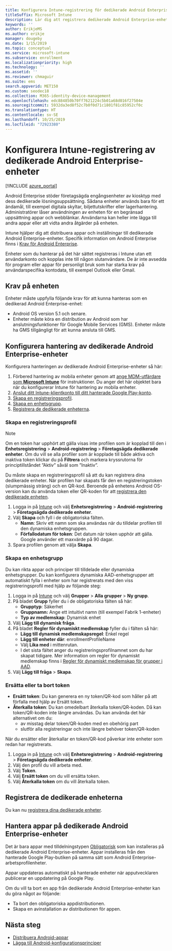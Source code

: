 ```yaml
---
title: Konfigurera Intune-registrering för dedikerade Android Enterprise-enheter
titleSuffix: Microsoft Intune
description: Lär dig att registrera dedikerade Android Enterprise-enheter i Intune.
keywords: ''
author: ErikjeMS
ms.author: erikje
manager: dougeby
ms.date: 1/15/2019
ms.topic: conceptual
ms.service: microsoft-intune
ms.subservice: enrollment
ms.localizationpriority: high
ms.technology: ''
ms.assetid: ''
ms.reviewer: chmaguir
ms.suite: ems
search.appverid: MET150
ms.custom: seodec18
ms.collection: M365-identity-device-management
ms.openlocfilehash: edc884850b70ff7621224c5b01a68d016f27504e
ms.sourcegitcommit: 5932da3ed8f52c7b0f0d71c1801f81c85952cf0c
ms.translationtype: HT
ms.contentlocale: sv-SE
ms.lasthandoff: 10/25/2019
ms.locfileid: "72923380"
---
```

# <a name="set-up-intune-enrollment-of-android-enterprise-dedicated-devices"></a>Konfigurera Intune-registrering av dedikerade Android Enterprise-enheter

[!INCLUDE [azure_portal](../includes/azure_portal.md)]

Android Enterprise stöder företagsägda engångsenheter av kiosktyp med dess dedikerade lösningsuppsättning. Sådana enheter används bara för ett ändamål, till exempel digitala skyltar, biljettutskrifter eller lagerhantering. Administratörer låser användningen av enheten för en begränsad uppsättning appar och webblänkar. Användarna kan heller inte lägga till andra appar eller att vidta andra åtgärder på enheten.

Intune hjälper dig att distribuera appar och inställningar till dedikerade Android Enterprise-enheter. Specifik information om Android Enterprise finns i [Krav för Android Enterprise](https://support.google.com/work/android/answer/6174145?hl=en&ref_topic=6151012).

Enheter som du hanterar på det här sättet registreras i Intune utan ett användarkonto och kopplas inte till någon slutanvändare. De är inte avsedda för program eller appar för personligt bruk som har starka krav på användarspecifika kontodata, till exempel Outlook eller Gmail.

## <a name="device-requirements"></a>Krav på enheten

Enheter måste uppfylla följande krav för att kunna hanteras som en dedikerad Android Enterprise-enhet:

- Android OS version 5.1 och senare.
- Enheter måste köra en distribution av Android som har anslutningsfunktioner för Google Mobile Services (GMS). Enheter måste ha GMS tillgängligt för att kunna ansluta till GMS.

## <a name="set-up-android-enterprise-dedicated-device-management"></a>Konfigurera hantering av dedikerade Android Enterprise-enheter

Konfigurera hanteringen av dedikerade Android Enterprise-enheter så här:

1. Förbered hantering av mobila enheter genom att [ange MDM-utfärdare som **Microsoft Intune**](../fundamentals/mdm-authority-set.md) för instruktioner. Du anger det här objektet bara när du konfigurerar Intune för hantering av mobila enheter.
2. [Anslut ditt Intune-klientkonto till ditt hanterade Google Play-konto](connect-intune-android-enterprise.md).
3. [Skapa en registreringsprofil](#create-an-enrollment-profile).
4. [Skapa en enhetsgrupp](#create-a-device-group).
5. [Registrera de dedikerade enheterna](#enroll-the-dedicated-devices).

### <a name="create-an-enrollment-profile"></a>Skapa en registreringsprofil

> [!NOTE]
> Om en token har upphört att gälla visas inte profilen som är kopplad till den i **Enhetsregistrering** > **Android-registrering** > **Företagsägda dedikerade enheter**. Om du vill se alla profiler som är kopplade till både aktiva och inaktiva token klickar du på **Filtrera** och markera kryssrutorna för principtillståndet ”Aktiv” såväl som ”Inaktiv”. 

Du måste skapa en registreringsprofil så att du kan registrera dina dedikerade enheter. När profilen har skapats får den en registreringstoken (slumpmässig sträng) och en QR-kod. Beroende på enhetens Android OS-version kan du använda token eller QR-koden för att [registrera den dedikerade enheten](#enroll-the-dedicated-devices).

1. Logga in på [Intune](https://go.microsoft.com/fwlink/?linkid=2090973) och välj **Enhetsregistrering** > **Android-registrering** > **Företagsägda dedikerade enheter**.
2. Välj **Skapa** och fyll i de obligatoriska fälten.
    - **Namn**: Skriv ett namn som ska användas när du tilldelar profilen till den dynamiska enhetsgruppen.
    - **Förfallodatum för token**: Det datum när token upphör att gälla. Google använder ett maxvärde på 90 dagar.
3. Spara profilen genom att välja **Skapa**.

### <a name="create-a-device-group"></a>Skapa en enhetsgrupp

Du kan rikta appar och principer till tilldelade eller dynamiska enhetsgrupper. Du kan konfigurera dynamiska AAD-enhetsgrupper att automatiskt fylla i enheter som har registrerats med den viss registreringsprofil med hjälp av följande steg:

1. Logga in på [Intune](https://go.microsoft.com/fwlink/?linkid=2090973) och välj **Grupper** > **Alla grupper** > **Ny grupp**.
2. På bladet **Grupp** fyller du i de obligatoriska fälten så här:
    - **Grupptyp**: Säkerhet
    - **Gruppnamn:** Ange ett intuitivt namn (till exempel Fabrik 1-enheter)
    - **Typ av medlemskap**: Dynamisk enhet
3. Välj **Lägg till dynamisk fråga**.
4. På bladet **Regler för dynamiskt medlemskap** fyller du i fälten så här:
    - **Lägg till dynamisk medlemskapsregel**: Enkel regel
    - **Lägg till enheter där**: enrollmentProfileName
    - Välj **Lika med** i mittenrutan.
    - I det sista fältet anger du registreringsprofilnamnet som du har skapat tidigare.
    Mer information om regler för dynamiskt medlemskap finns i [Regler för dynamiskt medlemskap för grupper i AAD](https://docs.microsoft.com/azure/active-directory/users-groups-roles/groups-dynamic-membership). 
5. Välj **Lägg till fråga** > **Skapa**.

### <a name="replace-or-remove-tokens"></a>Ersätta eller ta bort token

- **Ersätt token**: Du kan generera en ny token/QR-kod som håller på att förfalla med hjälp av Ersätt token.
- **Återkalla token**: Du kan omedelbart återkalla token/QR-koden. Då kan token/QR-koden inte längre användas. Du kan använda det här alternativet om du:
  - av misstag delar token/QR-koden med en obehörig part
  - slutför alla registreringar och inte längre behöver token/QR-koden

När du ersätter eller återkallar en token/QR-kod påverkar inte enheter som redan har registrerats.

1. Logga in på [Intune](https://go.microsoft.com/fwlink/?linkid=2090973) och välj **Enhetsregistrering** > **Android-registrering** > **Företagsägda dedikerade enheter**.
2. Välj den profil du vill arbeta med.
3. Välj **Token**.
4. Välj **Ersätt token** om du vill ersätta token.
5. Välj **Återkalla token** om du vill återkalla token.

## <a name="enroll-the-dedicated-devices"></a>Registrera de dedikerade enheterna

Du kan nu [registrera dina dedikerade enheter](android-dedicated-devices-fully-managed-enroll.md).

## <a name="managing-apps-on-android-enterprise-dedicated-devices"></a>Hantera appar på dedikerade Android Enterprise-enheter

Det är bara appar med tilldelningstypen [Obligatorisk](../apps/apps-deploy.md#assign-an-app) som kan installeras på dedikerade Android Enterprise-enheter. Appar installeras från den hanterade Google Play-butiken på samma sätt som Android Enterprise-arbetsprofilenheter.

Appar uppdateras automatiskt på hanterade enheter när apputvecklaren publicerar en uppdatering på Google Play.

Om du vill ta bort en app från dedikerade Android Enterprise-enheter kan du göra något av följande:
- Ta bort den obligatoriska appdistributionen.
- Skapa en avinstallation av distributionen för appen.

## <a name="next-steps"></a>Nästa steg
- [Distribuera Android-appar](../apps/apps-deploy.md)
- [Lägga till Android-konfigurationsprinciper](../configuration/device-profiles.md)
